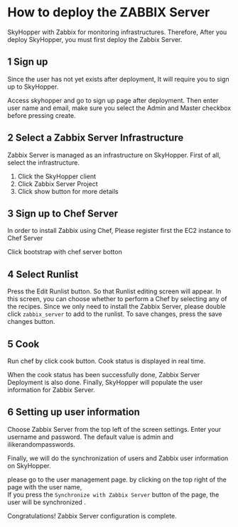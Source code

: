 How to deploy the ZABBIX Server
============================

SkyHopper with Zabbix for monitoring infrastructures.
Therefore, After you deploy SkyHopper, you must first deploy the Zabbix Server.


1 Sign up
-----------------

Since the user has not yet exists after deployment, It will require you to sign up to SkyHopper.

Access skyhopper and go to sign up page after deployment. Then enter user name and email, make sure you select the Admin and Master checkbox before pressing create.


2 Select a Zabbix Server Infrastructure
--------------------------------------------

Zabbix Server is managed as an infrastructure on SkyHopper.
First of all, select the infrastructure.

1. Click the SkyHopper client
2. Click Zabbix Server Project
3. Click show button for more details


3 Sign up to Chef Server
------------------------

In order to install Zabbix using Chef, Please register first the EC2 instance to Chef Server

Click bootstrap with chef server botton


4 Select Runlist
------------------

Press the Edit Runlist button. So that Runlist editing screen will appear.
In this screen, you can choose whether to perform a Chef by selecting any of the recipes.
Since we only need to install the Zabbix Server, please double click `zabbix_server` to add to the runlist.
To save changes, press the save changes button.


5 Cook
------------

Run chef by click cook button.
Cook status is displayed in real time.

When the cook status has been successfully done, Zabbix Server Deployment is also done.
Finally, SkyHopper will populate the user information for Zabbix Server.

6 Setting up user information
-------------------------

Choose Zabbix Server from the top left of the screen settings.
Enter your username and password.
The default value is admin and  ilikerandompasswords.

Finally, we will do the synchronization of users and Zabbix user information on SkyHopper.

please go to the user management page. by clicking on the top right of the page with the user name,  
If you press the `Synchronize with Zabbix Server` button of the page, the user will be synchronized .


Congratulations! Zabbix Server configuration is complete.
